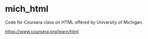 # mich_html

Code for Coursera class on HTML offered by University of Michigan.

https://www.coursera.org/learn/html
